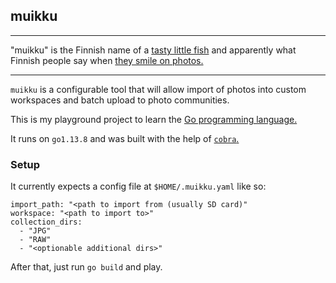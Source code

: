 ## muikku

---

"muikku" is the Finnish name of a [tasty little fish](https://en.wikipedia.org/wiki/Coregonus_albula) and apparently what Finnish people say when [they smile on photos.](https://en.wikipedia.org/wiki/Say_cheese)

---

`muikku` is a configurable tool that will allow import of photos into custom workspaces and batch upload to photo communities.

This is my playground project to learn the [Go programming language.](https://github.com/golang/go)

It runs on `go1.13.8` and was built with the help of
[`cobra`.](https://github.com/spf13/cobra)

### Setup

It currently expects a config file at `$HOME/.muikku.yaml` like so:

```
import_path: "<path to import from (usually SD card)"
workspace: "<path to import to>"
collection_dirs:
  - "JPG"
  - "RAW"
  - "<optionable additional dirs>"
```

After that, just run `go build` and play.
